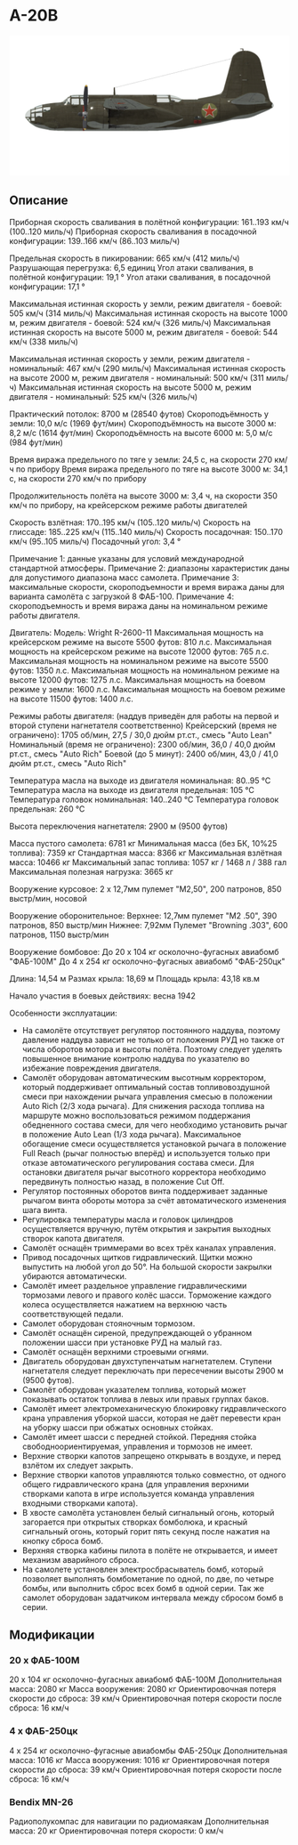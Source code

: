 # A-20B

![a20b](../images/a20b.png)

## Описание

Приборная скорость сваливания в полётной конфигурации: 161..193 км/ч (100..120 миль/ч)
Приборная скорость сваливания в посадочной конфигурации: 139..166 км/ч (86..103 миль/ч)

Предельная скорость в пикировании: 665 км/ч (412 миль/ч)
Разрушающая перегрузка: 6,5 единиц
Угол атаки сваливания, в полётной конфигурации: 19,1 °
Угол атаки сваливания, в посадочной конфигурации: 17,1 °

Максимальная истинная скорость у земли, режим двигателя - боевой: 505 км/ч (314 миль/ч)
Максимальная истинная скорость на высоте 1000 м, режим двигателя - боевой: 524 км/ч (326 миль/ч)
Максимальная истинная скорость на высоте 5000 м, режим двигателя - боевой: 544 км/ч (338 миль/ч)

Максимальная истинная скорость у земли, режим двигателя - номинальный: 467 км/ч (290 миль/ч)
Максимальная истинная скорость на высоте 2000 м, режим двигателя - номинальный: 500 км/ч (311 миль/ч)
Максимальная истинная скорость на высоте 5000 м, режим двигателя - номинальный: 525 км/ч (326 миль/ч)

Практический потолок: 8700 м (28540 футов)
Скороподъёмность у земли: 10,0 м/с (1969 фут/мин)
Скороподъёмность на высоте 3000 м: 8,2 м/с (1614 фут/мин)
Скороподъёмность на высоте 6000 м: 5,0 м/с (984 фут/мин)

Время виража предельного по тяге у земли: 24,5 с, на скорости 270 км/ч по прибору
Время виража предельного по тяге на высоте 3000 м: 34,1 с, на скорости 270 км/ч по прибору

Продолжительность полёта на высоте 3000 м: 3,4 ч, на скорости 350 км/ч по прибору, на крейсерском режиме работы двигателей 

Скорость взлётная: 170..195 км/ч (105..120 миль/ч)
Скорость на глиссаде: 185..225 км/ч (115..140 миль/ч)
Скорость посадочная: 150..170 км/ч (95..105 миль/ч)
Посадочный угол: 3,4 °

Примечание 1: данные указаны для условий международной стандартной атмосферы.
Примечание 2: диапазоны характеристик даны для допустимого диапазона масс самолета.
Примечание 3: максимальные скорости, скороподъемности и время виража даны для варианта самолёта с загрузкой 8 ФАБ-100.
Примечание 4: скороподъемность и время виража даны на номинальном режиме работы двигателя.

Двигатель:
Модель: Wright R-2600-11
Максимальная мощность на крейсерском режиме на высоте 5500 футов: 810 л.с.
Максимальная мощность на крейсерском режиме на высоте 12000 футов: 765 л.с.
Максимальная мощность на номинальном режиме на высоте 5500 футов: 1350 л.с.
Максимальная мощность на номинальном режиме на высоте 12000 футов: 1275 л.с.
Максимальная мощность на боевом режиме у земли: 1600 л.с.
Максимальная мощность на боевом режиме на высоте 11500 футов: 1400 л.с.

Режимы работы двигателя:
(наддув приведён для работы на первой и второй ступени нагнетателя соответственно)
Крейсерский (время не ограничено): 1705 об/мин, 27,5 / 30,0 дюйм рт.ст., смесь "Auto Lean" 
Номинальный (время не ограничено): 2300 об/мин, 36,0 / 40,0 дюйм рт.ст., смесь "Auto Rich" 
Боевой (до 5 минут): 2400 об/мин, 43,0 / 41,0 дюйм рт.ст., смесь "Auto Rich" 

Температура масла на выходе из двигателя номинальная: 80..95 °С
Температура масла на выходе из двигателя предельная: 105 °С
Температура головок номинальная: 140..240 °С
Температура головок предельная: 260 °С

Высота переключения нагнетателя: 2900 м (9500 футов)

Масса пустого самолета: 6781 кг
Минимальная масса (без БК, 10%25 топлива): 7359 кг
Стандартная масса: 8366 кг
Максимальная взлётная масса: 10466 кг
Максимальный запас топлива: 1057 кг / 1468 л / 388 гал
Максимальная полезная нагрузка: 3665 кг

Вооружение курсовое:
2 x 12,7мм пулемет "M2,50", 200 патронов, 850 выстр/мин, носовой

Вооружение оборонительное:
Верхнее: 12,7мм пулемет "M2 .50", 390 патронов, 850 выстр/мин
Нижнее: 7,92мм Пулемет "Browning .303", 600 патронов, 1150 выстр/мин

Вооружение бомбовое:
До 20 x 104 кг осколочно-фугасных авиабомб "ФАБ-100М"
До 4 x 254 кг осколочно-фугасных авиабомб "ФАБ-250цк"

Длина: 14,54 м
Размах крыла: 18,69 м
Площадь крыла: 43,18 кв.м

Начало участия в боевых действиях: весна 1942

Особенности эксплуатации:
- На самолёте отсутствует регулятор постоянного наддува, поэтому давление наддува зависит не только от положения РУД но также от числа оборотов мотора и высоты полёта. Поэтому следует уделять повышенное внимание контролю наддува по указателю во избежание повреждения двигателя.
- Самолёт оборудован автоматическим высотным корректором, который поддерживает оптимальный состав топливовоздушной смеси при нахождении рычага управления смесью в положении Auto Rich (2/3 хода рычага). Для снижения расхода топлива на маршруте можно воспользоваться режимом поддержания обедненного состава смеси, для чего необходимо установить рычаг в положение Auto Lean (1/3 хода рычага). Максимальное обогащение смеси осуществляется установкой рычага в положение Full Reach (рычаг полностью вперёд) и используется только при отказе автоматического регулирования состава смеси. Для остановки двигателя рычаг высотного корректора необходимо передвинуть полностью назад, в положение Cut Off.
- Регулятор постоянных оборотов винта поддерживает заданные рычагом винта обороты мотора за счёт автоматического изменения шага винта.
- Регулировка температуры масла и головок цилиндров осуществляется вручную, путём открытия и закрытия выходных створок капота двигателя.
- Самолёт оснащён триммерами во всех трёх каналах управления.
- Привод посадочных щитков гидравлический. Щитки можно выпустить на любой угол до 50°. На большой скорости закрылки убираются автоматически.
- Самолёт имеет раздельное управление гидравлическими тормозами левого и правого колёс шасси. Торможение каждого колеса осуществляется нажатием на верхнюю часть соответствующей педали.
- Самолет оборудован стояночным тормозом.
- Самолёт оснащён сиреной, предупреждающей о убранном положении шасси при установке РУД на малый газ. 
- Самолёт оснащён верхними строевыми огнями.
- Двигатель оборудован двухступенчатым нагнетателем. Ступени нагнетателя следует переключать при пересечении высоты 2900 м (9500 футов).
- Самолёт оборудован указателем топлива, который может показывать остаток топлива в левых или правых группах баков.
- Самолёт имеет электромеханическую блокировку гидравлического крана управления уборкой шасси, которая не даёт перевести кран на уборку шасси при обжатых основных стойках.
- Самолёт имеет шасси с передней стойкой. Передняя стойка свободноориентируемая, управления и тормозов не имеет.
- Верхние створки капотов запрещено открывать в воздухе, и перед взлётом их следует закрыть.
- Верхние створки капотов управляются только совместно, от одного общего гидравлического крана (для управления верхними створками капота в игре используется команда управления входными створками капота).
- В хвосте самолёта установлен белый сигнальный огонь, который загорается при открытых створках бомболюка, и красный сигнальный огонь, который горит пять секунд после нажатия на кнопку сброса бомб.
- Верхняя створка кабины пилота в полёте не открывается, и имеет механизм аварийного сброса.
- На самолете установлен электросбрасыватель бомб, который позволяет выполнять бомбометание по одной, по две, по четыре бомбы, или выполнить сброс всех бомб в одной серии. Так же самолет оборудован задатчиком интервала между сбросом бомб в серии.

## Модификации


### 20 x ФАБ-100М

20 x 104 кг осколочно-фугасных авиабомб ФАБ-100М
Дополнительная масса: 2080 кг
Масса вооружения: 2080 кг
Ориентировочная потеря скорости до сброса: 39 км/ч
Ориентировочная потеря скорости после сброса: 16 км/ч

### 4 x ФАБ-250цк

4 x 254 кг осколочно-фугасные авиабомбы ФАБ-250цк
Дополнительная масса: 1016 кг
Масса вооружения: 1016 кг
Ориентировочная потеря скорости до сброса: 39 км/ч
Ориентировочная потеря скорости после сброса: 16 км/ч﻿

### Bendix MN-26

Радиополукомпас для навигации по радиомаякам
Дополнительная масса: 20 кг
Ориентировочная потеря скорости: 0 км/ч